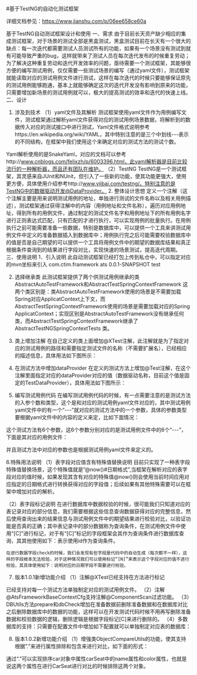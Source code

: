 #基于TestNG的自动化测试框架

详细文档参见：https://www.jianshu.com/p/06ee658ce60a

基于TestNG自动测试框架设计和使用
一、需求
由于目前长天资产缺少相应的集成测试框架，对于场景的测试全部是黑盒测试，黑盒测试目前在长天有一个很大的缺点：每一次迭代都需要测试人员测试所有的功能，如果有一个场景没有测试到就有可能导致严重的bug，这样就带来了测试人员在每次迭代发布的时候重复劳动；为了解决这种重复劳动和迭代开发效率的问题，亟待需要一个测试框架，其能够很方便的编写测试用例，仅仅需要一些测试场景的编写（通过yaml文件），测试框架就能读取对应的测试用例文件进行测试，这样在每次迭代的时候只要能够保证原先的测试用例能够跑通，基本上就能够确定这次的迭代开发没有影响到原来的功能，只需要增加新场景的测试用例就可以，极大的提高测试的效率和迭代的快速上线。
二、设计
1. 涉及到技术
（1）yaml文件及其解析
 	 测试框架使用yaml文件作为用例编写文件，测试框架通过解析yaml文件获得对应的测试用例场景数据，将解析到的数据传入对应的测试接口中进行测试，Yaml文件格式说明参考https://en.wikipedia.org/wiki/YAML，其中特别注意的是三个中划线---表示的不同结构，在框架中我们使用这个来确定对应的测试方法的测试个数。
 
Yaml解析使用的是SnakeYaml，对应的文档可以参考http://www.cnblogs.com/felixzh/p/6003396.html，此yaml解析器是目前比较流行的一种解析器，而且还有团队在维护。
（2）TestNG
     TestNG是一个测试框架，其灵感来自JUnit和NUnit，但引入了一些新的功能，使其功能更强大，使用更方便，具体使用介绍参考http://www.yiibai.com/testng/。特别注意的是TestNG中的数据驱动开发@DataProvider。
2. 整体设计思想
	定义一个注解（这个注解主要是用来说明测试用例的地址，单独进行测试的文件名称以及相关用例描述），测试框架通过获得注解中的内容（用例地址和文件名称），遍历对应用例地址，得到所有的用例文件，通过制定的测试文件名字和用例地址下的所有用例名字进行正则表达式匹配，只有匹配的才进行执行，可以实现用例的批量执行。在用例执行之前可能需要准备一些数据，特别是数据库中，可以提供一个工具来讲测试用例文件中定义的准备数据插入到数据库中；用例执行完之后可能需要校验数据库中的值是否是自己期望的可以提供一个工具将用例文件中的期望的数据库结果和真正根据条件查询到的结果进行字段对比，实现快速的场景测试，提高迭代周期。
三、使用说明
1．引入说明
此自动测试框架已经打包上传到私仓中，可以指定对应的mvn坐标来引入
<dependency>
			<groupId>com.ctim.framework</groupId>
			<artifactId>ats</artifactId>
			<version>0.0.1-SNAPSHOT</version>
			<scope>test</scope>
</dependency>

2. 选择继承类
此测试框架提供了两个供测试用例继承的类AbstractAutoTestFramework和AbstractTestSpringContextFramework 这两个类区别是：类AbstractAutoTestFramework使用的场景是不需要加载Spring对应ApplicatContext上下文，而AbstractTestSpringContextFramework使用的场景是需要加载对应的Spring ApplicatContext；实现区别是AbstractAutoTestFramework没有继承任何类，而AbstractTestSpringContextFramework继承了AbstractTestNGSpringContextTests 类。
 
3. 类上增加注解
在自己定义的类上面增加@XTest注解，此注解就是为了指定对应的测试用例的路径和需要指定测试文件的名称（不需要扩展名），已经相应的描述信息，具体用法如下图所示：
 
4. 在测试方法中增加dataProvider
	在定义的测试方法上增加@Test注解，在这个注解里面指定对应的dataProvider对应的值（数据驱动名称，目前这个值是固定的TestDataProvider），具体用法如下图所示：
 
5. 编写测试用例代码
	在编写测试用例代码的时候，有一点需要注意的是测试方法的入参个数和类型，这个是和对应的测试用例yaml文件对应的，其中测试用例yaml文件中的有一个“---”就对应的测试方法中的一个参数，具体的参数类型要根据yaml文件中的内容的定义来定，比如下面情况：
 
这个测试方法有6个参数，这6个参数分别对应的是测试用例文件中的6个“---”，下面是其对应的用例文件：
 
并且测试方法中对应的参数也是根据测试用例yaml文件来定义的。

6.特殊用法说明
（1）表字段对应值含有特殊值替换说明
     目前只实现了一种表字段特殊值替换场景，这个特殊值就是”@now()#日期格式”,当框架在解析对应的表字段对应的值时候，如果发现其含有对应的特殊值@now()则会使用当前时间应用对应指定的日期格式进行转换获得对应的字段值；后续如果有其他特殊需要可以在框架中增加对应的解析。
 

（2）表字段标记说明
	  在进行数据库中数据校验的时候，很可能我们只知道对应的表记录对应的部分信息，我们需要根据这些信息查询数据获得对应的完整信息，然后使用查询出来的结果信息与测试用例文件中的期望结果进行校验对比，以验证功能是否真的正确；其中表记录中的部分数据称为查询条件，在测试用例文件中使用“[C]”进行标记，对于有“[C]”标记的字段框架会其作为查询条件进行数据库查询，其其他使用如下：表示使用id作为查询条件。
 
	在进行数据字段check的时候，我们会发现有些字段是代码中的自动生成（每次都不一样），这样的字段根本无法校验，对于这种情况我们可以使用标记“[N]”来表示这个字段对应的值不进行校验，其具体使用如下：说明对应的日期字段不需要进行校验。
 

7. 版本1.0.1新增功能介绍
（1）注解@XTest已经支持在方法进行标记
 
已经支持对每一个测试方法单独制定对应的测试用例文件。
（2）注解@AtsFrameworkBaseContextCfg支持注解@ComponentScan过滤功能。
（3）DBUtils方法prepare和dbCheck增加在准备数据前删除准备数据和在数据库对比之后删除数据库中的数据的功能，这样可以在开发测试代码时候不用再写删除准备数据和校验数据的逻辑，删除逻辑是根据字段标记[C]来进行删除的。
（4）多数据库的支持：只需要在配置文件中增加如下配置就可以单独制定对应表的数据库：
 
8. 版本1.0.2新增功能介绍
（1）增强类ObjectCompareUtils的功能，使其支持根据”.”来进行属性排除和包含来进行对比，如下面的形式：
 
 
通过“.”可以实现排序car对象中属性carSeat中的name属性和color属性，也就是说这两个属性在进行CarSeat进行对比的时候排除这两个对象。
